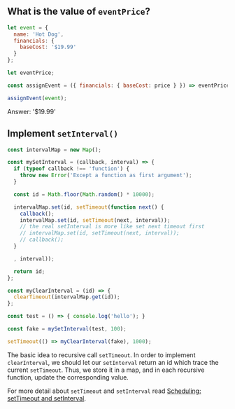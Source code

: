 ## What is the value of `eventPrice`?
```JavaScript
let event = {
  name: 'Hot Dog',
  financials: {
    baseCost: '$19.99'
  }
};

let eventPrice;

const assignEvent = ({ financials: { baseCost: price } }) => eventPrice = price;

assignEvent(event);
```

Answer: '$19.99'

## Implement `setInterval()`
```javascript
const intervalMap = new Map();

const mySetInterval = (callback, interval) => {
  if (typeof callback !== 'function') {
    throw new Error('Except a function as first argument');
  }

  const id = Math.floor(Math.random() * 10000);

  intervalMap.set(id, setTimeout(function next() {
    callback();
    intervalMap.set(id, setTimeout(next, interval));
    // the real setInterval is more like set next timeout first
    // intervalMap.set(id, setTimeout(next, interval));
    // callback();
  }

  , interval));

  return id;
};

const myClearInterval = (id) => {
  clearTimeout(intervalMap.get(id));
};

const test = () => { console.log('hello'); }

const fake = mySetInterval(test, 100);

setTimeout(() => myClearInterval(fake), 1000);
```

The basic idea to recursive call `setTimeout`. In order to implement `clearInterval`, we should let our `setInterval` return an id which trace the current `setTimeout`. Thus, we store it in a map, and in each recursive function, update the corresponding value.

For more detail about `setTimeout` and `setInterval` read [Scheduling: setTimeout and setInterval](https://javascript.info/settimeout-setinterval).
